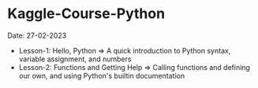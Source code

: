 # Kaggle-Course-Python

Date: 27-02-2023
- Lesson-1: Hello, Python => A quick introduction to Python syntax, variable assignment, and numbers
- Lesson-2: Functions and Getting Help => Calling functions and defining our own, and using Python's builtin documentation
